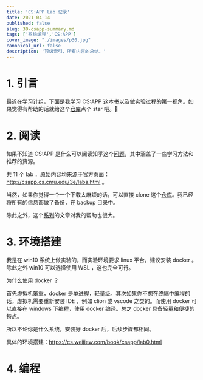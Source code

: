 ```yaml
---
title: 'CS:APP Lab 记录'
date: 2021-04-14
published: false
slug: 30-csapp-summary.md
tags: ['系统编程','CS:APP']
cover_image: "./images/p30.jpg"
canonical_url: false
description: '顶级索引，所有内容的总结。'
---
```


# 1. 引言

最近在学习计组，下面是我学习 CS:APP 这本书以及做实验过程的第一视角。如果觉得有帮助的话就给这个[仓库](https://github.com/weijiew/CSAPP-Labs)点个 star 吧。🤣

# 2. 阅读

如果不知道 CS:APP 是什么可以阅读知乎这个[问题](https://www.zhihu.com/question/20402534)，其中涵盖了一些学习方法和推荐的资源。

共 11 个 lab ，原始内容均来源于官方页面：http://csapp.cs.cmu.edu/3e/labs.html 。

当然，如果你觉得一个一个下载太麻烦的话，可以直接 clone 这个[仓库](https://github.com/weijiew/CSAPP-Labs)。我已经将所有的信息都做了备份，在 backup 目录中。

除此之外，这个[系列](https://www.zhihu.com/column/c_1325107476128473088)的文章对我的帮助也很大。

# 3. 环境搭建

我是在 win10 系统上做实验的，而实验环境要求 linux 平台，建议安装 docker 。除此之外 win10 可以选择使用 WSL ，这也完全可行。

为什么使用 docker ？

首先虚拟机笨重，docker 是单进程，轻量级。其次如果你不想在终端中编程的话，虚拟机需要重新安装 IDE ，例如 clion 或 vscode 之类的。而使用 docker 可以直接在 windows 下编程，使用 docker 编译。总之 docker 具备轻量和便捷的特点。

所以不论你是什么系统，安装好 docker 后，后续步骤都相同。

具体的环境搭建：https://cs.weijiew.com/book/csapp/lab0.html

# 4. 编程

